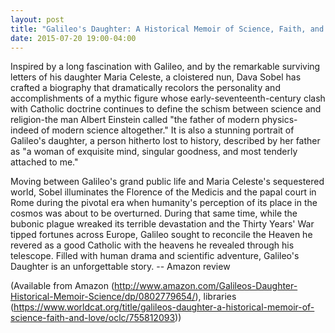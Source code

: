 ```yaml
---
layout: post
title: "Galileo's Daughter: A Historical Memoir of Science, Faith, and Love - Dava Sobel"
date: 2015-07-20 19:00-04:00
---
```

Inspired by a long fascination with Galileo, and by the remarkable surviving letters of his daughter Maria Celeste, a cloistered nun, Dava Sobel has crafted a biography that dramatically recolors the personality and accomplishments of a mythic figure whose early-seventeenth-century clash with Catholic doctrine continues to define the schism between science and religion-the man Albert Einstein called "the father of modern physics-indeed of modern science altogether." It is also a stunning portrait of Galileo's daughter, a person hitherto lost to history, described by her father as "a woman of exquisite mind, singular goodness, and most tenderly attached to me."

Moving between Galileo's grand public life and Maria Celeste's sequestered world, Sobel illuminates the Florence of the Medicis and the papal court in Rome during the pivotal era when humanity's perception of its place in the cosmos was about to be overturned. During that same time, while the bubonic plague wreaked its terrible devastation and the Thirty Years' War tipped fortunes across Europe, Galileo sought to reconcile the Heaven he revered as a good Catholic with the heavens he revealed through his telescope. Filled with human drama and scientific adventure, Galileo's Daughter is an unforgettable story. -- Amazon review

(Available from Amazon (http://www.amazon.com/Galileos-Daughter-Historical-Memoir-Science/dp/0802779654/), libraries (https://www.worldcat.org/title/galileos-daughter-a-historical-memoir-of-science-faith-and-love/oclc/755812093))
